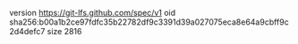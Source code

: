 version https://git-lfs.github.com/spec/v1
oid sha256:b00a1b2ce97fdfc35b22782df9c3391d39a027075eca8e64a9cbff9c2d4defc7
size 2816
